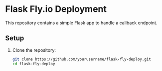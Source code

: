 # Flask Fly.io Deployment

This repository contains a simple Flask app to handle a callback endpoint.

## Setup

1. Clone the repository:
   ```sh
   git clone https://github.com/yourusername/flask-fly-deploy.git
   cd flask-fly-deploy
   
